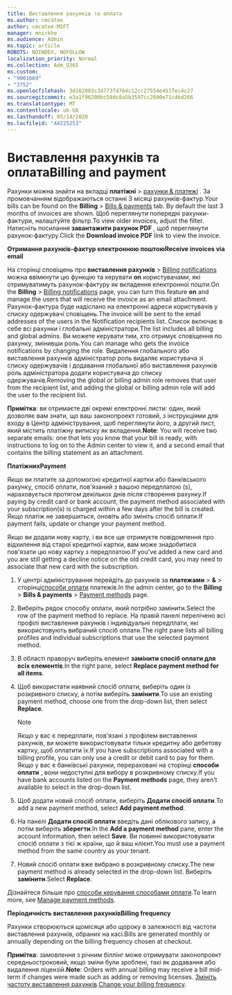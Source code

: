 ```yaml
---
title: Виставлення рахунків та оплата
ms.author: cmcatee
author: cmcatee-MSFT
manager: mnirkhe
ms.audience: Admin
ms.topic: article
ROBOTS: NOINDEX, NOFOLLOW
localization_priority: Normal
ms.collection: Adm_O365
ms.custom:
- "9001669"
- "3752"
ms.openlocfilehash: 3d162003c34773f4764c12cc27554e451fec4c27
ms.sourcegitcommit: e3a1f96200bc58dc8a5b3597cc2600e71c4bd266
ms.translationtype: MT
ms.contentlocale: uk-UA
ms.lasthandoff: 05/14/2020
ms.locfileid: "44225253"
---
```

# <a name="billing-and-payment"></a><span data-ttu-id="5c0d5-102">Виставлення рахунків та оплата</span><span class="sxs-lookup"><span data-stu-id="5c0d5-102">Billing and payment</span></span>

<span data-ttu-id="5c0d5-103">Рахунки можна знайти на вкладці **платіжні**  >  [рахунки & платежі](https://go.microsoft.com/fwlink/p/?linkid=848039) .  За промовчанням відображаються останні 3 місяці рахунків-фактур.</span><span class="sxs-lookup"><span data-stu-id="5c0d5-103">Your bills can be found on the **Billing** > [Bills & payments](https://go.microsoft.com/fwlink/p/?linkid=848039) tab.  By default the last 3 months of invoices are shown.</span></span>  <span data-ttu-id="5c0d5-104">Щоб переглянути попередні рахунки-фактури, налаштуйте фільтр.</span><span class="sxs-lookup"><span data-stu-id="5c0d5-104">To view older invoices, adjust the filter.</span></span>  <span data-ttu-id="5c0d5-105">Натисніть посилання **завантажити рахунок PDF** , щоб переглянути рахунок-фактуру.</span><span class="sxs-lookup"><span data-stu-id="5c0d5-105">Click the **Download invoice PDF** link to view the invoice.</span></span>

<span data-ttu-id="5c0d5-106">**Отримання рахунків-фактур електронною поштою**</span><span class="sxs-lookup"><span data-stu-id="5c0d5-106">**Receive invoices via email**</span></span>

<span data-ttu-id="5c0d5-107">На сторінці сповіщень про **виставлення рахунків**  >  [Billing notifications](https://go.microsoft.com/fwlink/p/?linkid=853212) можна ввімкнути цю функцію та керувати **on** користувачами, які отримуватимуть рахунок-фактуру як вкладення електронної пошти.</span><span class="sxs-lookup"><span data-stu-id="5c0d5-107">On the **Billing** > [Billing notifications](https://go.microsoft.com/fwlink/p/?linkid=853212) page, you can turn this feature **on** and manage the users that will receive the invoice as an email attachment.</span></span> <span data-ttu-id="5c0d5-108">Рахунок-фактура буде надіслано на електронні адреси користувачів у списку одержувачі сповіщень.</span><span class="sxs-lookup"><span data-stu-id="5c0d5-108">The invoice will be sent to the email addresses of the users in the Notification recipients list.</span></span> <span data-ttu-id="5c0d5-109">Список включає в себе всі рахунки і глобальні адміністратори.</span><span class="sxs-lookup"><span data-stu-id="5c0d5-109">The list includes all billing and global admins.</span></span>  <span data-ttu-id="5c0d5-110">Ви можете керувати тим, хто отримує сповіщення по рахунку, змінивши роль.</span><span class="sxs-lookup"><span data-stu-id="5c0d5-110">You can manage who gets the invoice notifications by changing the role.</span></span>  <span data-ttu-id="5c0d5-111">Видалення глобального або виставлення рахунків адміністратор роль видаляє користувача зі списку одержувачів і додавання глобальної або виставлення рахунків роль адміністратора додати користувача до списку одержувачів.</span><span class="sxs-lookup"><span data-stu-id="5c0d5-111">Removing the global or billing admin role removes that user from the recipient list, and adding the global or billing admin role will add the user to the recipient list.</span></span>

<span data-ttu-id="5c0d5-112">**Примітка**: ви отримаєте дві окремі електронні листи: один, який дозволяє вам знати, що ваш законопроект готовий, з інструкціями для входу в Центр адміністрування, щоб переглянути його, а другий лист, який містить платіжну виписку як вкладення.</span><span class="sxs-lookup"><span data-stu-id="5c0d5-112">**Note**: You will receive two separate emails: one that lets you know that your bill is ready, with instructions to log on to the Admin center to view it, and a second email that contains the billing statement as an attachment.</span></span>

<span data-ttu-id="5c0d5-113">**Платіжних**</span><span class="sxs-lookup"><span data-stu-id="5c0d5-113">**Payment**</span></span>

<span data-ttu-id="5c0d5-114">Якщо ви платите за допомогою кредитної картки або банківського рахунку, спосіб оплати, пов'язаний з вашою передплатою (s), нараховується протягом декількох днів після створення рахунку.</span><span class="sxs-lookup"><span data-stu-id="5c0d5-114">If paying by credit card or bank account, the payment method associated with your subscription(s) is charged within a few days after the bill is created.</span></span> <span data-ttu-id="5c0d5-115">Якщо платіж не завершиться, оновіть або змініть спосіб оплати.</span><span class="sxs-lookup"><span data-stu-id="5c0d5-115">If payment fails, update or change your payment method.</span></span>

<span data-ttu-id="5c0d5-116">Якщо ви додали нову карту, і ви все ще отримуєте повідомлення про відхилення від старої кредитної картки, вам може знадобитися пов'язати цю нову картку з передплатою.</span><span class="sxs-lookup"><span data-stu-id="5c0d5-116">If you've added a new card and you are still getting a decline notice on the old credit card, you may need to associate that new card with the subscription.</span></span>

1. <span data-ttu-id="5c0d5-117">У центрі адміністрування перейдіть до рахунків за **платежами**  >  **&**  >  сторінці[способи оплати](https://go.microsoft.com/fwlink/p/?linkid=2018806) платежів.</span><span class="sxs-lookup"><span data-stu-id="5c0d5-117">In the admin center, go to the **Billing** > **Bills & payments** > [Payment methods](https://go.microsoft.com/fwlink/p/?linkid=2018806) page.</span></span>

2. <span data-ttu-id="5c0d5-118">Виберіть рядок способу оплати, який потрібно замінити.</span><span class="sxs-lookup"><span data-stu-id="5c0d5-118">Select the row of the payment method to replace.</span></span> <span data-ttu-id="5c0d5-119">На правій панелі перелічено всі профілі виставлення рахунків і індивідуальні передплати, які використовують вибраний спосіб оплати.</span><span class="sxs-lookup"><span data-stu-id="5c0d5-119">The right pane lists all billing profiles and individual subscriptions that use the selected payment method.</span></span>

3. <span data-ttu-id="5c0d5-120">В області праворуч виберіть елемент **замінити спосіб оплати для всіх елементів**.</span><span class="sxs-lookup"><span data-stu-id="5c0d5-120">In the right pane, select **Replace payment method for all items**.</span></span>

4. <span data-ttu-id="5c0d5-121">Щоб використати наявний спосіб оплати, виберіть один із розкривного списку, а потім виберіть **замінити**.</span><span class="sxs-lookup"><span data-stu-id="5c0d5-121">To use an existing payment method, choose one from the drop-down list, then select **Replace**.</span></span>

    > [!NOTE]
    > <span data-ttu-id="5c0d5-122">Якщо у вас є передплати, пов'язані з профілем виставлення рахунків, ви можете використовувати тільки кредитну або дебетову картку, щоб оплатити їх.</span><span class="sxs-lookup"><span data-stu-id="5c0d5-122">If you have subscriptions associated with a billing profile, you can only use a credit or debit card to pay for them.</span></span> <span data-ttu-id="5c0d5-123">Якщо у вас є банківські рахунки, перераховані на сторінці **способи оплати** , вони недоступні для вибору в розкривному списку.</span><span class="sxs-lookup"><span data-stu-id="5c0d5-123">If you have bank accounts listed on the **Payment methods** page, they aren't available to select in the drop-down list.</span></span>

5. <span data-ttu-id="5c0d5-124">Щоб додати новий спосіб оплати, виберіть **Додати спосіб оплати**.</span><span class="sxs-lookup"><span data-stu-id="5c0d5-124">To add a new payment method, select **Add payment method**.</span></span>

6. <span data-ttu-id="5c0d5-125">На панелі **Додати спосіб оплати** введіть дані облікового запису, а потім виберіть **зберегти**.</span><span class="sxs-lookup"><span data-stu-id="5c0d5-125">In the **Add a payment method** pane, enter the account information, then select **Save**.</span></span> <span data-ttu-id="5c0d5-126">Ви повинні використовувати спосіб оплати з тієї ж країни, що й ваш клієнт.</span><span class="sxs-lookup"><span data-stu-id="5c0d5-126">You must use a payment method from the same country as your tenant.</span></span>

7. <span data-ttu-id="5c0d5-127">Новий спосіб оплати вже вибрано в розкривному списку.</span><span class="sxs-lookup"><span data-stu-id="5c0d5-127">The new payment method is already selected in the drop-down list.</span></span> <span data-ttu-id="5c0d5-128">Виберіть **замінити**.</span><span class="sxs-lookup"><span data-stu-id="5c0d5-128">Select **Replace**.</span></span>

<span data-ttu-id="5c0d5-129">Дізнайтеся більше про [способи керування способами оплати](https://docs.microsoft.com/microsoft-365/commerce/billing-and-payments/manage-payment-methods).</span><span class="sxs-lookup"><span data-stu-id="5c0d5-129">To learn more, see [Manage payment methods](https://docs.microsoft.com/microsoft-365/commerce/billing-and-payments/manage-payment-methods).</span></span>

<span data-ttu-id="5c0d5-130">**Періодичність виставлення рахунків**</span><span class="sxs-lookup"><span data-stu-id="5c0d5-130">**Billing frequency**</span></span>

<span data-ttu-id="5c0d5-131">Рахунки створюються щомісяця або щороку в залежності від частоти виставлення рахунків, обраних на касі.</span><span class="sxs-lookup"><span data-stu-id="5c0d5-131">Bills are generated monthly or annually depending on the billing frequency chosen at checkout.</span></span>  

<span data-ttu-id="5c0d5-132">**Примітка**: замовлення з річним біллінг може отримувати законопроект середньостроковий, якщо зміни були зроблені, такі як додавання або видалення ліцензій.</span><span class="sxs-lookup"><span data-stu-id="5c0d5-132">**Note**: Orders with annual billing may receive a bill mid-term if changes were made such as adding or removing licenses.</span></span> <span data-ttu-id="5c0d5-133">[Змініть частоту виставлення рахунків](https://docs.microsoft.com/microsoft-365/commerce/billing-and-payments/change-payment-frequency).</span><span class="sxs-lookup"><span data-stu-id="5c0d5-133">[Change your billing frequency](https://docs.microsoft.com/microsoft-365/commerce/billing-and-payments/change-payment-frequency).</span></span>
